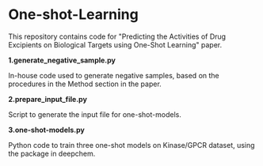 # One-shot-Learning
This repository contains code for "Predicting the Activities of Drug Excipients on Biological Targets using One-Shot Learning" paper.

**1.generate_negative_sample.py**  

In-house code used to generate negative samples, based on the procedures in the Method section in the paper.  


**2.prepare_input_file.py**  

Script to generate the input file for one-shot-models.


**3.one-shot-models.py**  

Python code to train three one-shot models on Kinase/GPCR dataset, using the package in deepchem.
